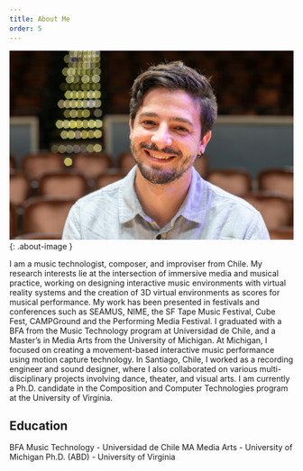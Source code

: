 ```yaml
---
title: About Me
order: 5
---
```


![Image of Matias Vilaplana](images/vilaplana-website.jpg){: .about-image }

I am a music technologist, composer, and improviser from Chile. My research interests lie at the intersection of immersive media and musical practice, working on designing interactive music environments with virtual reality systems and the creation of 3D virtual environments as scores for musical performance. My work has been presented in festivals and conferences such as SEAMUS, NIME, the SF Tape Music Festival, Cube Fest, CAMPGround and the Performing Media Festival. I graduated with a BFA from the Music Technology program at Universidad de Chile, and a Master’s in Media Arts from the University of Michigan. At Michigan, I focused on creating a movement-based interactive music performance using motion capture technology. In Santiago, Chile, I worked as a recording engineer and sound designer, where I also collaborated on various multi-disciplinary projects involving dance, theater, and visual arts. I am currently a Ph.D. candidate in the Composition and Computer Technologies program at the University of Virginia.

## Education
BFA Music Technology - Universidad de Chile
MA Media Arts - University of Michigan
Ph.D. (ABD) - University of Virginia
